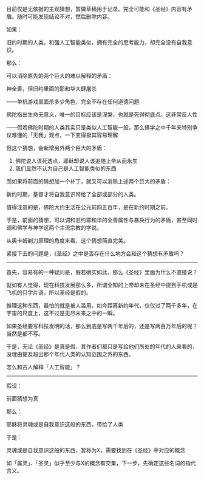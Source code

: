 目前仅是无依据的主观猜想，暂做草稿用于记录。完全可能和《圣经》内容有矛盾。随时可能发现结论不对，然后删除内容。

如果：

旧约时期的人类，和强人工智能类似，拥有完全的思考能力，却完全没有自我意识。

那么：

可以消除原先的两个巨大的难以解释的矛盾：

神全善，但旧约里面的耶和华大肆屠杀

——单机游戏里面杀多少角色，完全不存在任何道德问题

佛陀指出生命无意义，唯一的目标应该是涅槃，也就是死得彻底点。这非常反人性

——假若佛陀时期的人类其实只是类似人工智能一般，那么佛学之中千年来特别争议难懂的「无我」观点，一下变得极其容易理解

但这个猜想，会新增另外两个巨大的矛盾：

1. 佛陀说人该死透点，耶稣却说人该追随上帝从而永生
2. 我们显然不认为自己是人工智能类似的东西

而如果将前面的猜想加一个补丁，就又可以消除上述两个巨大的矛盾：

新约时期，基督才将自我意识带给了全部或部分的人类。

值得注意的是，佛陀大约生活在公元前四五百年，是在新约时期之前。

于是，前面的猜想，可以调和旧约耶和华的全善属性与暴戾行为的矛盾，甚至同时调和佛学与神学这两个主流宗教的学说。

从奥卡姆剃刀原理的角度来看，这个猜想简直完美。

紧接下去的问题是，《圣经》之中是否存在什么地方会和这个猜想有矛盾吗？

----

首先，容易有的一种疑问是，假若确实如此，那么《圣经》里面为什么不直接说？

就如有人觉得，现在科技发展那么多，所谓全知的上帝却未在圣经中提到手机或是飞机的只字片语，所以圣经是假的。

推理这种东西，最怕的就是被人滥用。如今距离新约年代，仅仅过了两千多年，在宇宙的尺度上，这不过是无尽未来之中的一瞬。

如果圣经要写科技发明的话，那么到底是写两千年后的，还是写两百万年后的呢？当然是都不写。

于是，无论《圣经》是真是假，其作者们都只是写给他们所处的年代的人来看的，没理由提及超出那个年代人类的认知范围之外的东西。

怎么和古人解释「人工智能」？

----

假设：

前面猜想为真

那么：

耶稣将灵魂或是自我意识这般的东西，带给了人类

于是：

灵魂或是自我意识这般的东西，暂称为X，需要找到在《圣经》中对应的概念

如「属灵」、「圣灵」似乎至少与X的概念有交集，下一步，先确定这些名词的指代含义。


